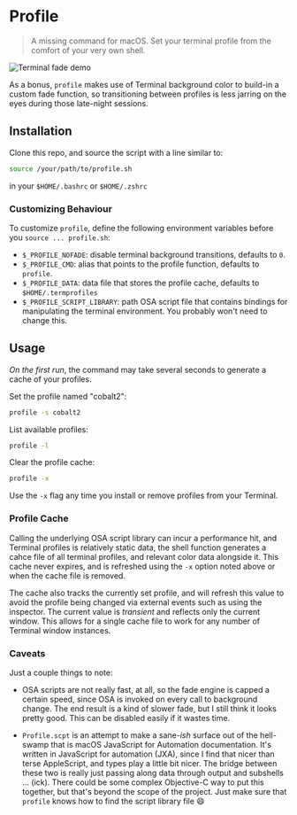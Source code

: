 # Profile

> A missing command for macOS. Set your terminal profile from the comfort of your
very own shell.

![Terminal fade demo](https://github.com/aaronjsutton/profile/blob/main/media/demo.gif)

As a bonus, `profile` makes use of Terminal background color to build-in a custom fade function,
so transitioning between profiles is less jarring on the eyes during those late-night sessions.

## Installation
Clone this repo, and source the script with a line similar to:

```bash
source /your/path/to/profile.sh
```

in your `$HOME/.bashrc` or `$HOME/.zshrc`

### Customizing Behaviour

To customize `profile`, define the following environment variables before you
`source ... profile.sh`:

- `$_PROFILE_NOFADE`: disable terminal background transitions, defaults to `0`.
- `$_PROFILE_CMD`: alias that points to the profile function, defaults to `profile`.
- `$_PROFILE_DATA`: data file that stores the profile cache, defaults to `$HOME/.termprofiles`
- `$_PROFILE_SCRIPT_LIBRARY`: path OSA script file that contains bindings for manipulating 
the terminal environment. You probably won't need to change this.

## Usage

*On the first run*, the command may take several seconds to generate a cache of your profiles.

Set the profile named "cobalt2":
```bash
profile -s cobalt2
```

List available profiles:
```bash
profile -l
```

Clear the profile cache:
```bash
profile -x
```
Use the `-x` flag any time you install or remove profiles from your Terminal.

### Profile Cache

Calling the underlying OSA script library can incur a performance hit, 
and Terminal profiles is relatively static data, the shell function generates
a cahce file of all terminal profiles, and relevant color data alongside it. This cache never
expires, and is refreshed using the `-x` option noted above or when the cache file is removed.

The cache also tracks the currently set profile, and will refresh this value to avoid the profile
being changed via external events such as using the inspector. The current value is _transient_ and
reflects only the current window. This allows for a single cache file to work for any number 
of Terminal window instances.

### Caveats

Just a couple things to note:

- OSA scripts are not really fast, at all, so the fade engine is capped a certain speed, since OSA
is invoked on every call to background change. The end result is a kind of slower fade, but I still think
it looks pretty good. This can be disabled easily if it wastes time.

- `Profile.scpt` is an attempt to make a sane-*ish* surface out of the hell-swamp that is macOS JavaScript for Automation documentation. 
It's written in JavaScript for automation (JXA), since I find that nicer than terse AppleScript, and types play a little bit nicer.
The bridge between these two is really just passing along data through output and subshells ... (ick). There could
be some complex Objective-C way to put this together, but that's beyond the scope of the project. Just make sure that
`profile` knows how to find the script library file :smile:
